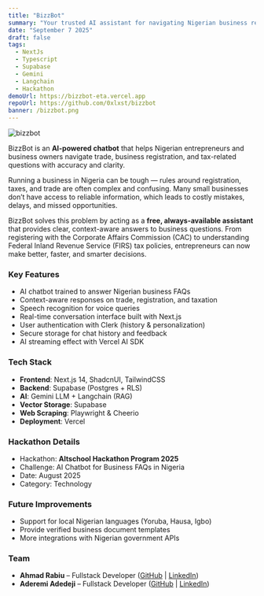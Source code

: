 ```yaml
---
title: "BizzBot"
summary: "Your trusted AI assistant for navigating Nigerian business regulations and requirements."
date: "September 7 2025"
draft: false
tags:
  - NextJs
  - Typescript
  - Supabase
  - Gemini
  - Langchain
  - Hackathon
demoUrl: https://bizzbot-eta.vercel.app
repoUrl: https://github.com/0xlxst/bizzbot
banner: /bizzbot.png
---
```


![bizzbot](/bizzbot.png)

BizzBot is an **AI-powered chatbot** that helps Nigerian entrepreneurs and business owners navigate trade, business registration, and tax-related questions with accuracy and clarity.

Running a business in Nigeria can be tough — rules around registration, taxes, and trade are often complex and confusing. Many small businesses don’t have access to reliable information, which leads to costly mistakes, delays, and missed opportunities.

BizzBot solves this problem by acting as a **free, always-available assistant** that provides clear, context-aware answers to business questions. From registering with the Corporate Affairs Commission (CAC) to understanding Federal Inland Revenue Service (FIRS) tax policies, entrepreneurs can now make better, faster, and smarter decisions.

### Key Features

- AI chatbot trained to answer Nigerian business FAQs
- Context-aware responses on trade, registration, and taxation
- Speech recognition for voice queries
- Real-time conversation interface built with Next.js
- User authentication with Clerk (history & personalization)
- Secure storage for chat history and feedback
- AI streaming effect with Vercel AI SDK

### Tech Stack

- **Frontend**: Next.js 14, ShadcnUI, TailwindCSS
- **Backend**: Supabase (Postgres + RLS)
- **AI**: Gemini LLM + Langchain (RAG)
- **Vector Storage**: Supabase
- **Web Scraping**: Playwright & Cheerio
- **Deployment**: Vercel

### Hackathon Details

- Hackathon: **Altschool Hackathon Program 2025**
- Challenge: AI Chatbot for Business FAQs in Nigeria
- Date: August 2025
- Category: Technology

### Future Improvements

- Support for local Nigerian languages (Yoruba, Hausa, Igbo)
- Provide verified business document templates
- More integrations with Nigerian government APIs

### Team

- **Ahmad Rabiu** – Fullstack Developer ([GitHub](https://github.com/0xlxst) | [LinkedIn](https://linkedin.com/in/rabiuahmad))
- **Aderemi Adedeji** – Fullstack Developer ([GitHub](https://github.com/Oreolion) | [LinkedIn](#))
